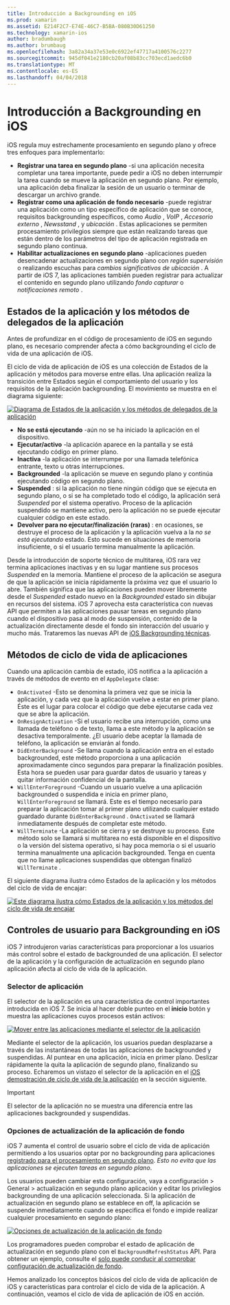 ```yaml
---
title: Introducción a Backgrounding en iOS
ms.prod: xamarin
ms.assetid: E214F2C7-E74E-46C7-B5BA-080B30D61250
ms.technology: xamarin-ios
author: bradumbaugh
ms.author: brumbaug
ms.openlocfilehash: 3a82a34a37e53e0c6922ef47717a4100576c2277
ms.sourcegitcommit: 945df041e2180cb20af08b83cc703ecd1aedc6b0
ms.translationtype: MT
ms.contentlocale: es-ES
ms.lasthandoff: 04/04/2018
---
```

# <a name="introduction-to-backgrounding-in-ios"></a>Introducción a Backgrounding en iOS

iOS regula muy estrechamente procesamiento en segundo plano y ofrece tres enfoques para implementarlo:

-  **Registrar una tarea en segundo plano** -si una aplicación necesita completar una tarea importante, puede pedir a iOS no deben interrumpir la tarea cuando se mueve la aplicación en segundo plano. Por ejemplo, una aplicación deba finalizar la sesión de un usuario o terminar de descargar un archivo grande.
-  **Registrar como una aplicación de fondo necesario** -puede registrar una aplicación como un tipo específico de aplicación que se conoce, requisitos backgrounding específicos, como *Audio* , *VoIP* ,  *Accesorio externo* , *Newsstand* , y *ubicación* . Estas aplicaciones se permiten procesamiento privilegios siempre que están realizando tareas que están dentro de los parámetros del tipo de aplicación registrada en segundo plano continua.
-  **Habilitar actualizaciones en segundo plano** -aplicaciones pueden desencadenar actualizaciones en segundo plano con *región supervisión* o realizando escuchas para *cambios significativos de ubicación* . A partir de iOS 7, las aplicaciones también pueden registrar para actualizar el contenido en segundo plano utilizando *fondo capturar* o *notificaciones remoto* .


## <a name="application-states-and-application-delegate-methods"></a>Estados de la aplicación y los métodos de delegados de la aplicación

Antes de profundizar en el código de procesamiento de iOS en segundo plano, es necesario comprender afecta a cómo backgrounding el ciclo de vida de una aplicación de iOS.

El ciclo de vida de aplicación de iOS es una colección de Estados de la aplicación y métodos para moverse entre ellas. Una aplicación realiza la transición entre Estados según el comportamiento del usuario y los requisitos de la aplicación backgrounding. El movimiento se muestra en el diagrama siguiente:

 [![](introduction-to-backgrounding-in-ios-images/applicationlifecycle-.png "Diagrama de Estados de la aplicación y los métodos de delegados de la aplicación")](introduction-to-backgrounding-in-ios-images/applicationlifecycle-.png#lightbox)

-  **No se está ejecutando** -aún no se ha iniciado la aplicación en el dispositivo.
-  **Ejecutar/activo** -la aplicación aparece en la pantalla y se está ejecutando código en primer plano.
-  **Inactiva** -la aplicación se interrumpe por una llamada telefónica entrante, texto u otras interrupciones.
-  **Backgrounded** -la aplicación se mueve en segundo plano y continúa ejecutando código en segundo plano.
-  **Suspended** : si la aplicación no tiene ningún código que se ejecuta en segundo plano, o si se ha completado todo el código, la aplicación será *Suspended* por el sistema operativo. Proceso de la aplicación suspendido se mantiene activo, pero la aplicación no se puede ejecutar cualquier código en este estado.
-  **Devolver para no ejecutar/finalización (raras)** : en ocasiones, se destruye el proceso de la aplicación y la aplicación vuelva a la *no se está ejecutando* estado. Esto sucede en situaciones de memoria insuficiente, o si el usuario termina manualmente la aplicación.


Desde la introducción de soporte técnico de multitarea, iOS rara vez termina aplicaciones inactivas y en su lugar mantiene sus procesos *Suspended* en la memoria. Mantiene el proceso de la aplicación se asegura de que la aplicación se inicia rápidamente la próxima vez que el usuario lo abre. También significa que las aplicaciones pueden mover libremente desde el *Suspended* estado nuevo en la *Backgrounded* estado sin dibujar en recursos del sistema. iOS 7 aprovecha esta característica con nuevas API que permiten a las aplicaciones pausar tareas en segundo plano cuando el dispositivo pasa al modo de suspensión, contenido de la actualización directamente desde el fondo sin interacción del usuario y mucho más. Trataremos las nuevas API de [iOS Backgrounding técnicas](~/ios/app-fundamentals/backgrounding/ios-backgrounding-techniques/index.md).

## <a name="application-lifecycle-methods"></a>Métodos de ciclo de vida de aplicaciones

Cuando una aplicación cambia de estado, iOS notifica a la aplicación a través de métodos de evento en el `AppDelegate` clase:

-  `OnActivated` -Esto se denomina la primera vez que se inicia la aplicación, y cada vez que la aplicación vuelve a estar en primer plano. Éste es el lugar para colocar el código que debe ejecutarse cada vez que se abre la aplicación.
-  `OnResignActivation` -Si el usuario recibe una interrupción, como una llamada de teléfono o de texto, llama a este método y la aplicación se desactiva temporalmente. ¿El usuario debe aceptar la llamada de teléfono, la aplicación se enviarán al fondo.
-  `DidEnterBackground` -Se llama cuando la aplicación entra en el estado backgrounded, este método proporciona a una aplicación aproximadamente cinco segundos para preparar la finalización posibles. Esta hora se pueden usar para guardar datos de usuario y tareas y quitar información confidencial de la pantalla.
-  `WillEnterForeground` -Cuando un usuario vuelve a una aplicación backgrounded o suspendida e inicia en primer plano, `WillEnterForeground` se llamará. Este es el tiempo necesario para preparar la aplicación tomar al primer plano utilizando cualquier estado guardado durante `DidEnterBackground` .  `OnActivated` se llamará inmediatamente después de completar este método.
-  `WillTerminate` -La aplicación se cierra y se destruye su proceso. Este método solo se llamará si multitarea no está disponible en el dispositivo o la versión del sistema operativo, si hay poca memoria o si el usuario termina manualmente una aplicación backgrounded. Tenga en cuenta que no llame aplicaciones suspendidas que obtengan finalizó `WillTerminate` .


El siguiente diagrama ilustra cómo Estados de la aplicación y los métodos del ciclo de vida de encajar:

 [![](introduction-to-backgrounding-in-ios-images/image2.png "Este diagrama ilustra cómo Estados de la aplicación y los métodos del ciclo de vida de encajar")](introduction-to-backgrounding-in-ios-images/image2.png#lightbox)

## <a name="user-controls-for-backgrounding-in-ios"></a>Controles de usuario para Backgrounding en iOS

iOS 7 introdujeron varias características para proporcionar a los usuarios más control sobre el estado de backgrounded de una aplicación. El selector de la aplicación y la configuración de actualización en segundo plano aplicación afecta al ciclo de vida de la aplicación.

### <a name="app-switcher"></a>Selector de aplicación

El selector de la aplicación es una característica de control importantes introducida en iOS 7. Se inicia al hacer doble punteo en el **inicio** botón y muestra las aplicaciones cuyos procesos están activos:

 [![](introduction-to-backgrounding-in-ios-images/app-switcher-.png "Mover entre las aplicaciones mediante el selector de la aplicación")](introduction-to-backgrounding-in-ios-images/app-switcher-.png#lightbox)

Mediante el selector de la aplicación, los usuarios puedan desplazarse a través de las instantáneas de todas las aplicaciones de backgrounded y suspendidas. Al puntear en una aplicación, inicia en primer plano. Deslizar rápidamente la quita la aplicación de segundo plano, finalizando su proceso. Echaremos un vistazo el selector de la aplicación en el [iOS demostración de ciclo de vida de la aplicación](~/ios/app-fundamentals/backgrounding/application-lifecycle-demo.md) en la sección siguiente.

> [!IMPORTANT]
> El selector de la aplicación no se muestra una diferencia entre las aplicaciones backgrounded y suspendidas.



### <a name="background-app-refresh-settings"></a>Opciones de actualización de la aplicación de fondo

iOS 7 aumenta el control de usuario sobre el ciclo de vida de aplicación permitiendo a los usuarios optar por no backgrounding para aplicaciones [registrado para el procesamiento en segundo plano](~/ios/app-fundamentals/backgrounding/ios-backgrounding-techniques/registering-applications-to-run-in-background.md). *Esto no evita que las aplicaciones se ejecuten tareas en segundo plano*.

Los usuarios pueden cambiar esta configuración, vaya a <span class="uiitem">configuración > General > actualización en segundo plano aplicación</span> y editar los privilegios backgrounding de una aplicación seleccionada. Si la aplicación de actualización en segundo plano se establece en off, la aplicación se suspende inmediatamente cuando se especifica el fondo e impide realizar cualquier procesamiento en segundo plano:

 [![](introduction-to-backgrounding-in-ios-images/settings-.png "Opciones de actualización de la aplicación de fondo")](introduction-to-backgrounding-in-ios-images/settings-.png#lightbox)

Los programadores pueden comprobar el estado de aplicación de actualización en segundo plano con el `BackgroundRefreshStatus` API. Para obtener un ejemplo, consulte el [solo puede conducir al comprobar configuración de actualización de fondo](https://developer.xamarin.com/recipes/ios/multitasking/check_background_refresh_setting/).

Hemos analizado los conceptos básicos del ciclo de vida de aplicación de iOS y características para controlar el ciclo de vida de la aplicación. A continuación, veamos el ciclo de vida de aplicación de iOS en acción.

